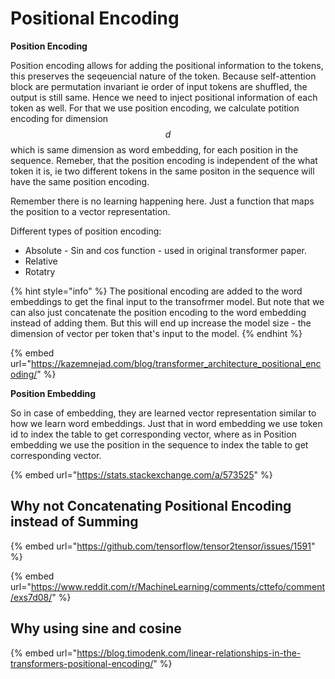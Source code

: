 # Positional Encoding

**Position Encoding**

Position encoding allows for adding the positional information to the tokens, this preserves the seqeuencial nature of the token. Because self-attention block are permutation invariant ie order of input tokens are shuffled, the output is still same. Hence we need to inject positional information of each token as well. For that we use position encoding, we calculate potition encoding  for dimension $$d$$which is same dimension as word embedding, for each position in the sequence. Remeber, that the position encoding is independent of the what token it is, ie two different tokens in the same positon in the sequence will have the same position encoding. &#x20;

Remember there is no learning happening here.  Just a function that maps the position to a vector representation.&#x20;

Different types of position encoding:

* Absolute  - Sin and cos function - used in original transformer paper.&#x20;
* Relative
* Rotatry

{% hint style="info" %}
The positional encoding are added to the word embeddings to get the final input to the transofrmer model. But note that we can also just concatenate the position encoding to the word embedding instead of adding them. But this will end up increase the model size - the dimension of vector per token that's input to the model.  &#x20;
{% endhint %}

{% embed url="https://kazemnejad.com/blog/transformer_architecture_positional_encoding/" %}

**Position Embedding**

So in case of embedding, they are learned vector representation similar to how we learn word embeddings. Just that in word embedding we use token id to index the table to get corresponding vector, where as in Position embedding we use the position in the sequence to index the table to get corresponding vector.&#x20;

{% embed url="https://stats.stackexchange.com/a/573525" %}

## Why not Concatenating Positional Encoding instead of Summing

{% embed url="https://github.com/tensorflow/tensor2tensor/issues/1591" %}

{% embed url="https://www.reddit.com/r/MachineLearning/comments/cttefo/comment/exs7d08/" %}

## Why using sine and cosine

{% embed url="https://blog.timodenk.com/linear-relationships-in-the-transformers-positional-encoding/" %}
